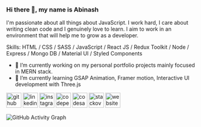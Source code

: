 ### Hi there 👋, my name is Abinash
I'm passionate about all things about JavaScript. I work hard, I care about writing clean code and I genuinely love to learn. I aim to work in an environment that will help me to grow as a developer.

Skills: HTML / CSS / SASS / JavaScript / React JS / Redux Toolkit / Node / Express / Mongo DB /  Material UI / Styled Components

- 🔭 I’m currently working on my personal portfolio projects mainly focused in MERN stack. 
- 🌱 I’m currently learning GSAP Animation, Framer motion, Interactive UI development  with Three.js 


[<img src='https://cdn.jsdelivr.net/npm/simple-icons@3.0.1/icons/github.svg' alt='github' height='40'>](https://github.com/Abinashpatri)  [<img src='https://cdn.jsdelivr.net/npm/simple-icons@3.0.1/icons/linkedin.svg' alt='linkedin' height='40'>](https://www.linkedin.com/in/abinashpatri/)  [<img src='https://cdn.jsdelivr.net/npm/simple-icons@3.0.1/icons/instagram.svg' alt='instagram' height='40'>](https://www.instagram.com/abinash_patri/)  [<img src='https://cdn.jsdelivr.net/npm/simple-icons@3.0.1/icons/codepen.svg' alt='codepen' height='40'>](https://codepen.io/abinashpatri)  [<img src='https://cdn.jsdelivr.net/npm/simple-icons@3.0.1/icons/codesandbox.svg' alt='codesandbox' height='40'>](https://codesandbox.io/u/abinashpatri)  [<img src='https://cdn.jsdelivr.net/npm/simple-icons@3.0.1/icons/stackoverflow.svg' alt='stackoverflow' height='40'>](https://stackoverflow.com/users/abinash-patri)  [<img src='https://cdn.jsdelivr.net/npm/simple-icons@3.0.1/icons/icloud.svg' alt='website' height='40'>](https://abinashpatri.netlify.app/)  

![GitHub Activity Graph](https://activity-graph.herokuapp.com/graph?username=Abinashpatri)  



